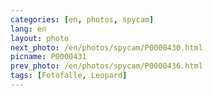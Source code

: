 ```yaml
---
categories: [en, photos, spycam]
lang: en
layout: photo
next_photo: /en/photos/spycam/P0000430.html
picname: P0000431
prev_photo: /en/photos/spycam/P0000436.html
tags: [Fotofalle, Leopard]
---
```

